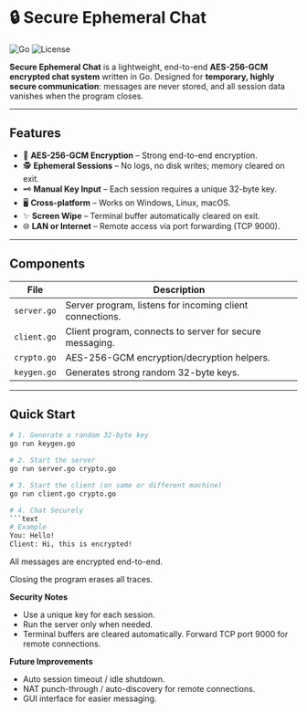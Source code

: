 # 🔒 Secure Ephemeral Chat

![Go](https://img.shields.io/badge/Language-Go-blue) ![License](https://img.shields.io/badge/License-MIT-green)

**Secure Ephemeral Chat** is a lightweight, end-to-end **AES-256-GCM encrypted chat system** written in Go. Designed for **temporary, highly secure communication**: messages are never stored, and all session data vanishes when the program closes.

---

## Features
- 🔐 **AES-256-GCM Encryption** – Strong end-to-end encryption.  
- 🕵️ **Ephemeral Sessions** – No logs, no disk writes; memory cleared on exit.  
- 🗝️ **Manual Key Input** – Each session requires a unique 32-byte key.  
- 🖥️ **Cross-platform** – Works on Windows, Linux, macOS.  
- ✨ **Screen Wipe** – Terminal buffer automatically cleared on exit.  
- 🌐 **LAN or Internet** – Remote access via port forwarding (TCP 9000).  

---

## Components
| File | Description |
|------|-------------|
| `server.go` | Server program, listens for incoming client connections. |
| `client.go` | Client program, connects to server for secure messaging. |
| `crypto.go` | AES-256-GCM encryption/decryption helpers. |
| `keygen.go` | Generates strong random 32-byte keys. |


---

## Quick Start

```bash
# 1. Generate a random 32-byte key
go run keygen.go

# 2. Start the server
go run server.go crypto.go 

# 3. Start the client (on same or different machine)
go run client.go crypto.go 

# 4. Chat Securely
```text
# Example
You: Hello!
Client: Hi, this is encrypted!
```
All messages are encrypted end-to-end.

Closing the program erases all traces.


**Security Notes**

- Use a unique key for each session.
- Run the server only when needed.
- Terminal buffers are cleared automatically.
Forward TCP port 9000 for remote connections.

**Future Improvements**

- Auto session timeout / idle shutdown.
- NAT punch-through / auto-discovery for remote connections.
- GUI interface for easier messaging.
